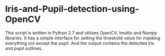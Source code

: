 # Iris-and-Pupil-detection-using-OpenCV
This script is written in Python 2.7 and utilizes OpenCV, Imutils and Numpy libraries. It has a simple interface for setting the threshold value for masking everything out except the pupil. And the output contains the detected iris and pupil outlines.
